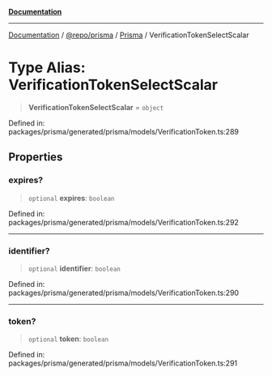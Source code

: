 [**Documentation**](../../../../../README.md)

***

[Documentation](../../../../../README.md) / [@repo/prisma](../../../README.md) / [Prisma](../README.md) / VerificationTokenSelectScalar

# Type Alias: VerificationTokenSelectScalar

> **VerificationTokenSelectScalar** = `object`

Defined in: packages/prisma/generated/prisma/models/VerificationToken.ts:289

## Properties

### expires?

> `optional` **expires**: `boolean`

Defined in: packages/prisma/generated/prisma/models/VerificationToken.ts:292

***

### identifier?

> `optional` **identifier**: `boolean`

Defined in: packages/prisma/generated/prisma/models/VerificationToken.ts:290

***

### token?

> `optional` **token**: `boolean`

Defined in: packages/prisma/generated/prisma/models/VerificationToken.ts:291
